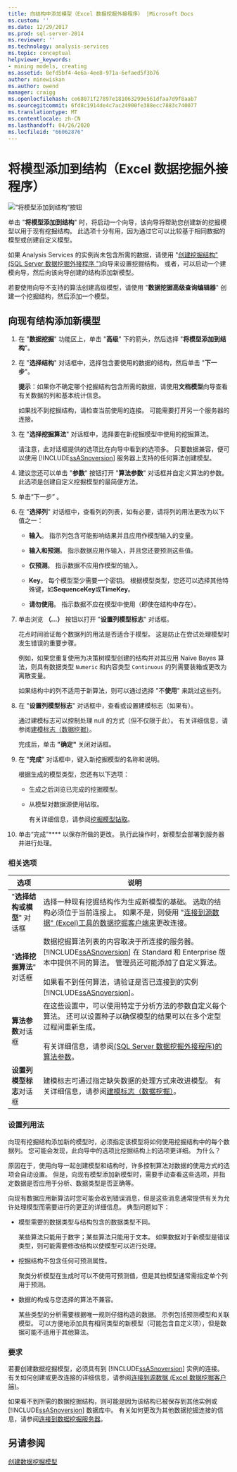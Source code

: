 ```yaml
---
title: 向结构中添加模型（Excel 数据挖掘外接程序） |Microsoft Docs
ms.custom: ''
ms.date: 12/29/2017
ms.prod: sql-server-2014
ms.reviewer: ''
ms.technology: analysis-services
ms.topic: conceptual
helpviewer_keywords:
- mining models, creating
ms.assetid: 8efd5bf4-4e6a-4ee8-971a-6efaed5f3b76
author: minewiskan
ms.author: owend
manager: craigg
ms.openlocfilehash: ce68071f27897e181063299e561dfaa7d9f8aab7
ms.sourcegitcommit: 6fd8c1914de4c7ac24900fe388ecc7883c740077
ms.translationtype: MT
ms.contentlocale: zh-CN
ms.lasthandoff: 04/26/2020
ms.locfileid: "66062876"
---
```

# <a name="add-model-to-structure-data-mining-add-ins-for-excel"></a>将模型添加到结构（Excel 数据挖掘外接程序）
  ![“将模型添加到结构”按钮](media/dmc-addmodel.gif "“将模型添加到结构”按钮")  
  
 单击 "**将模型添加到结构**" 时，将启动一个向导，该向导将帮助您创建新的挖掘模型以用于现有挖掘结构。 此选项十分有用，因为通过它可以比较基于相同数据的模型或创建自定义模型。  
  
 如果 Analysis Services 的实例尚未包含所需的数据，请使用 "[创建挖掘结构" &#40;SQL Server 数据挖掘外接程序 "&#41;](create-mining-structure-sql-server-data-mining-add-ins.md)向导来设置挖掘结构。 或者，可以启动一个建模向导，然后向该向导创建的结构添加新模型。  
  
 若要使用向导不支持的算法创建高级模型，请使用 "**数据挖掘高级查询编辑器**" 创建一个挖掘结构，然后添加一个模型。  
  
## <a name="add-a-new-model-to-an-existing-structure"></a>向现有结构添加新模型  
  
1.  在 "**数据挖掘**" 功能区上，单击 "**高级**" 下的箭头，然后选择 "**将模型添加到结构**"。  
  
2.  在 "**选择结构**" 对话框中，选择包含要使用的数据的结构，然后单击 "**下一步**"。  
  
     **提示**：如果你不确定哪个挖掘结构包含所需的数据，请使用**文档模型**向导查看有关数据的列和基本统计信息。  
  
     如果找不到挖掘结构，请检查当前使用的连接。 可能需要打开另一个服务器的连接。  
  
3.  在 "**选择挖掘算法**" 对话框中，选择要在新挖掘模型中使用的挖掘算法。  
  
     请注意，此对话框提供的选项比在向导中看到的选项多。 只要数据兼容，便可以使用 [!INCLUDE[ssASnoversion](../includes/ssasnoversion-md.md)] 服务器上支持的任何算法创建模型。  
  
4.  建议您还可以单击 "**参数**" 按钮打开 "**算法参数**" 对话框并自定义算法的参数。 此选项是创建自定义挖掘模型的最简便方法。  
  
5.  单击“下一步”  。  
  
6.  在 "**选择列**" 对话框中，查看列的列表，如有必要，请将列的用法更改为以下值之一：  
  
    -   **输入**。 指示列包含可能影响结果并且应用作模型输入的变量。  
  
    -   **输入和预测**。 指示数据应用作输入，并且您还要预测这些值。  
  
    -   **仅预测**。 指示数据不应用作模型的输入。  
  
    -   **Key**。 每个模型至少需要一个密钥。 根据模型类型，您还可以选择其他特殊键，如**SequenceKey**或**TimeKey**。  
  
    -   **请勿使用**。 指示数据不应在模型中使用（即使在结构中存在）。  
  
7.  单击浏览 **（...）** 按钮以打开 "**设置列模型标志**" 对话框。  
  
     花点时间验证每个数据列的用法是否适合于模型。 这是防止在尝试处理模型时发生错误的重要步骤。  
  
     例如，如果您重复使用为决策树模型创建的结构并对其应用 Naïve Bayes 算法，则具有数据类型 `Numeric` 和内容类型 `Continuous` 的列需要装箱或更改为离散变量。  
  
     如果结构中的列不适用于新算法，则可以通过选择 "不**使用**" 来跳过这些列。  
  
8.  在 "**设置列模型标志**" 对话框中，查看或设置建模标志（如果有）。  
  
     通过建模标志可以控制处理 null 的方式（但不仅限于此）。 有关详细信息，请参阅[建模标志（数据挖掘）](data-mining/modeling-flags-data-mining.md)。  
  
     完成后，单击 **"确定"** 关闭对话框。  
  
9. 在 "**完成**" 对话框中，键入新挖掘模型的名称和说明。  
  
     根据生成的模型类型，您还有以下选项：  
  
    -   生成之后浏览已完成的挖掘模型。  
  
    -   从模型对数据源使用钻取。  
  
         有关详细信息，请参阅[挖掘模型钻取](data-mining/drillthrough-on-mining-models.md)。  
  
10. 单击“完成”**** 以保存所做的更改。 执行此操作时，新模型会部署到服务器并进行处理。  
  
### <a name="related-options"></a>相关选项  
  
|选项|说明|  
|------------|--------------|  
|"**选择结构或模型**" 对话框|选择一种现有挖掘结构作为生成新模型的基础。  选取的结构必须位于当前连接上。 如果不是，则使用 "[连接到源数据" &#40;Excel&#41;工具的数据挖掘客户端来](connect-to-source-data-data-mining-client-for-excel.md)更改连接。|  
|"**选择挖掘算法**" 对话框|数据挖掘算法列表的内容取决于所连接的服务器。 [!INCLUDE[ssASnoversion](../includes/ssasnoversion-md.md)] 在 Standard 和 Enterprise 版本中提供不同的算法。 管理员还可能添加了自定义算法。<br /><br /> 如果看不到任何算法，请验证是否已连接到的实例[!INCLUDE[ssASnoversion](../includes/ssasnoversion-md.md)]。|  
|**算法参数**对话框|在这些设置中，可以使用特定于分析方法的参数自定义每个算法。 还可以设置种子以确保模型的结果可以在多个定型过程间重新生成。<br /><br /> 有关详细信息，请参阅[&#40;SQL Server 数据挖掘外接程序&#41;的算法参数](algorithm-parameters-sql-server-data-mining-add-ins.md)。|  
|**设置列模型标志**对话框|建模标志可通过指定缺失数据的处理方式来改进模型。 有关详细信息，请参阅[建模标志（数据挖掘）](data-mining/modeling-flags-data-mining.md)。|  
  
###  <a name="setting-column-usage"></a><a name="Bkmk_mdlcolumn"></a>设置列用法  
 向现有挖掘结构添加新的模型时，必须指定该模型将如何使用挖掘结构中的每个数据列。 您可能会发现，此向导中的选项比挖掘结构上的选项更详细。 为什么？  
  
 原因在于，使用向导一起创建模型和结构时，许多控制算法对数据的使用方式的选项会自动设置。 但是，向现有模型添加新模型时，需要手动查看这些选项，并指定数据是否应用于分析、数据类型是否正确等。  
  
 向现有数据应用新算法时您可能会收到错误消息，但是这些消息通常提供有关为允许处理模型而需要进行的更正的详细信息。 典型问题如下：  
  
-   模型需要的数据类型与结构包含的数据类型不同。  
  
     某些算法只能用于数字；某些算法只能用于文本。 如果数据对于新模型是错误类型，则可能需要修改结构以使模型可以进行处理。  
  
-   挖掘结构不包含任何可预测属性。  
  
     聚类分析模型在生成时可以不使用可预测值，但是其他模型通常需指定单个列用于预测。  
  
-   数据的构成与您选择的算法不兼容。  
  
     某些类型的分析需要根据唯一规则仔细构造的数据。 示例包括预测模型和关联模型。 可以方便地添加具有相同类型的新模型（可能包含自定义项），但是数据可能不适用于其他算法。  
  
### <a name="requirements"></a>要求  
 若要创建数据挖掘模型，必须具有到 [!INCLUDE[ssASnoversion](../includes/ssasnoversion-md.md)] 实例的连接。 有关如何创建或更改连接的详细信息，请参阅[连接到源数据 &#40;Excel 数据挖掘客户端&#41;](connect-to-source-data-data-mining-client-for-excel.md)。  
  
 如果看不到所需的数据挖掘结构，则可能是因为该结构已被保存到其他实例或 [!INCLUDE[ssASnoversion](../includes/ssasnoversion-md.md)] 数据库中。 有关如何更改为其他数据挖掘连接的信息，请参阅[连接到数据挖掘服务器](connect-to-a-data-mining-server.md)。  
  
## <a name="see-also"></a>另请参阅  
 [创建数据挖掘模型](creating-a-data-mining-model.md)   

